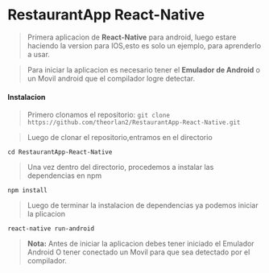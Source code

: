 # RestaurantApp React-Native

> Primera aplicacion de **React-Native** para android, luego estare haciendo la version para IOS,esto es solo un ejemplo, para aprenderlo a usar.

>  Para iniciar la aplicacion es necesario tener el **Emulador de Android** o un Movil android que el compilador logre detectar.

#### Instalacion
> Primero clonamos el repositorio:
``` git clone https://github.com/theorlan2/RestaurantApp-React-Native.git ```

> Luego de clonar el repositorio,entramos en el directorio     

``` cd RestaurantApp-React-Native ```

> Una vez dentro del directorio, procedemos a instalar las dependencias en npm

``` npm install ```
> Luego de terminar la instalacion de dependencias ya podemos iniciar la plicacion

``` react-native run-android ```

> **Nota:** Antes de iniciar la aplicacion debes tener iniciado el Emulador Android O tener conectado un Movil para que sea detectado por el compilador.
